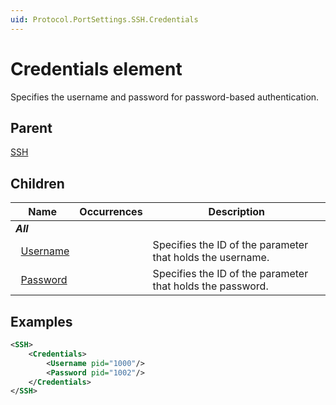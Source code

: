 ```yaml
---
uid: Protocol.PortSettings.SSH.Credentials
---
```


# Credentials element

Specifies the username and password for password-based authentication.

## Parent

[SSH](xref:Protocol.PortSettings.SSH)

## Children

| Name                                                                        | Occurrences | Description                                                |
|-----------------------------------------------------------------------------|-------------|------------------------------------------------------------|
| ***All***                                                                   |             |                                                            |
| &nbsp;&nbsp;[Username](xref:Protocol.PortSettings.SSH.Credentials.Username) |             | Specifies the ID of the parameter that holds the username. |
| &nbsp;&nbsp;[Password](xref:Protocol.PortSettings.SSH.Credentials.Password) |             | Specifies the ID of the parameter that holds the password. |

## Examples

```xml
<SSH>
    <Credentials>
        <Username pid="1000"/>
        <Password pid="1002"/>
    </Credentials>
</SSH>
```
